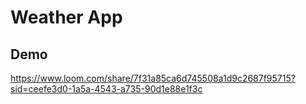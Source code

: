 # Weather App

## Demo

https://www.loom.com/share/7f31a85ca6d745508a1d9c2687f95715?sid=ceefe3d0-1a5a-4543-a735-90d1e88e1f3c
